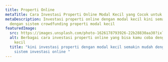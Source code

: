 ```yaml
---
title: Properti Online
metaTitle: Cara Investasi Properti Online Modal Kecil yang Cocok untuk Pemula
metaDescription: Investasi properti online dengan modal kecil kini semakin mudah
  dengan sistem crowdfunding properti modal kecil
featuredImage:
  src: https://images.unsplash.com/photo-1626178793926-22b28830aa30?ixlib=rb-1.2.1&ixid=MnwxMjA3fDB8MHxzZWFyY2h8M3x8cHJvcGVydHl8ZW58MHx8MHx8&auto=format&fit=crop&w=500&q=60
  alt: Berbagai cara investasi properti online yang bisa kamu coba dengan modal
    kecil
  title: "kini investasi properti dengan modal kecil semakin mudah dengan adanya
    sistem investasi online "
---
```

